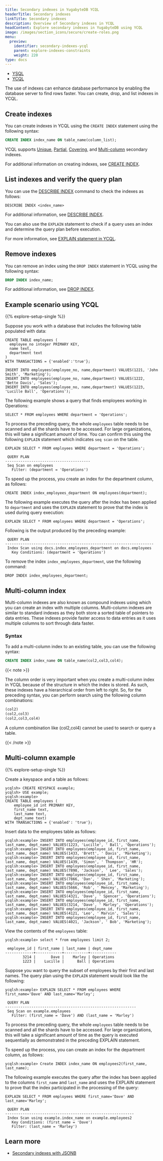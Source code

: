 ```yaml
---
title: Secondary indexes in YugabyteDB YCQL
headerTitle: Secondary indexes
linkTitle: Secondary indexes
description: Overview of Secondary indexes in YCQL
headContent: Explore secondary indexes in YugabyteDB using YCQL
image: /images/section_icons/secure/create-roles.png
menu:
  preview:
    identifier: secondary-indexes-ycql
    parent: explore-indexes-constraints
    weight: 220
type: docs
---
```

<ul class="nav nav-tabs-alt nav-tabs-yb">
  <li >
    <a href="../secondary-indexes-ysql/" class="nav-link">
      <i class="icon-postgres" aria-hidden="true"></i>
      YSQL
    </a>
  </li>
  <li >
    <a href="../secondary-indexes-ycql/" class="nav-link active">
      <i class="icon-cassandra" aria-hidden="true"></i>
      YCQL
    </a>
  </li>
</ul>

The use of indexes can enhance database performance by enabling the database server to find rows faster. You can create, drop, and list indexes in YCQL.

## Create indexes

You can create indexes in YCQL using the `CREATE INDEX` statement using the following syntax:

```sql
CREATE INDEX index_name ON table_name(column_list);
```

YCQL supports [Unique](../../../explore/indexes-constraints/unique-index-ycql/), [Partial](../../../explore/indexes-constraints/partial-index-ycql/), [Covering](../../../explore/indexes-constraints/covering-index-ycql/), and [Multi-column](#example-scenario-using-multi-column-index) secondary indexes.

For additional information on creating indexes, see [CREATE INDEX](../../../api/ycql/ddl_create_index/).

## List indexes and verify the query plan

You can use the [DESCRIBE INDEX](../../../admin/ycqlsh/#describe) command to check the indexes as follows:

```cql
DESCRIBE INDEX <index_name>
```

For additional information, see [DESCRIBE INDEX](../../../admin/ycqlsh/#describe).

You can also use the `EXPLAIN` statement to check if a query uses an index and determine the query plan before execution.

For more information, see [EXPLAIN statement in YCQL](../../../api/ycql/explain/).

## Remove indexes

You can remove an index using the `DROP INDEX` statement in YCQL using the following syntax:

```sql
DROP INDEX index_name;
```

For additional information, see [DROP INDEX](../../../api/ycql/ddl_drop_index/).

## Example scenario using YCQL

{{% explore-setup-single %}}

Suppose you work with a database that includes the following table populated with data:

```cql
CREATE TABLE employees (
  employee_no integer PRIMARY KEY,
  name text,
  department text
)
WITH TRANSACTIONS = {'enabled':'true'};
```

```cql
INSERT INTO employees(employee_no, name,department) VALUES(1221, 'John Smith', 'Marketing');
INSERT INTO employees(employee_no, name,department) VALUES(1222, 'Bette Davis', 'Sales');
INSERT INTO employees(employee_no, name,department) VALUES(1223, 'Lucille Ball', 'Operations');
```

The following example shows a query that finds employees working in Operations:

```cql
SELECT * FROM employees WHERE department = 'Operations';
```

To process the preceding query, the whole `employees` table needs to be scanned and all the shards have to be accessed. For large organizations, this will take a significant amount of time. You can confirm this using the following `EXPLAIN` statement which indicates `seq scan` on the table.

```cql
EXPLAIN SELECT * FROM employees WHERE department = 'Operations';
```

```output
 QUERY PLAN
---------------------------------------
 Seq Scan on employees
   Filter: (department = 'Operations')
```

To speed up the process, you create an index for the department column, as follows:

```cql
CREATE INDEX index_employees_department ON employees(department);
```

The following example executes the query after the index has been applied to `department` and uses the `EXPLAIN` statement to prove that the index is used during query execution:

```cql
EXPLAIN SELECT * FROM employees WHERE department = 'Operations';
```

Following is the output produced by the preceding example:

```output
 QUERY PLAN
--------------------------------------------------------------------
 Index Scan using docs.index_employees_department on docs.employees
   Key Conditions: (department = 'Operations')
```

To remove the index `index_employees_department`, use the following command:

```cql
DROP INDEX index_employees_department;
```

## Multi-column index

Multi-column indexes are also known as compound indexes using which you can create an index with multiple columns.
Multi-column indexes are similar to standard indexes as they both store a sorted table of pointers to data entries. These indexes provide faster access to data entries as it uses multiple columns to sort through data faster.

### Syntax

To add a multi-column index to an existing table, you can use the following syntax:

```sql
CREATE INDEX index_name ON table_name(col2,col3,col4);
```

{{< note >}}

The column order is very important when you create a multi-column index in YCQL because of the structure in which the index is stored. As such, these indexes have a hierarchical order from left to right. So, for the preceding syntax, you can perform search using the following column combinations:

```sql
(col2)
(col2,col3)
(col2,col3,col4)
```

A column combination like (col2,col4) cannot be used to search or query a table.

{{< /note >}}

## Multi-column example

{{% explore-setup-single %}}

Create a keyspace and a table as follows:

```cql
ycqlsh> CREATE KEYSPACE example;
ycqlsh> USE example;
ycqlsh:example>
CREATE TABLE employees (
    employee_id int PRIMARY KEY,
    first_name text,
    last_name text,
    dept_name text)
WITH TRANSACTIONS = {'enabled': 'true'};
```

Insert data to the employees table as follows:

```cql
ycqlsh:example> INSERT INTO employees(employee_id, first_name, last_name, dept_name) VALUES(1223, 'Lucille', ' Ball', 'Operations');
ycqlsh:example> INSERT INTO employees(employee_id, first_name, last_name, dept_name) VALUES(1433, 'Brett', ' Davis', 'Marketing');
ycqlsh:example> INSERT INTO employees(employee_id, first_name, last_name, dept_name) VALUES(1439, 'Simon', ' Thompson', 'HR');
ycqlsh:example> INSERT INTO employees(employee_id, first_name, last_name, dept_name) VALUES(7898, 'Jackson', ' Lee', 'Sales');
ycqlsh:example> INSERT INTO employees(employee_id, first_name, last_name, dept_name) VALUES(7866, 'Dan', ' Shen', 'Marketing');
ycqlsh:example> INSERT INTO employees(employee_id, first_name, last_name, dept_name) VALUES(5666, 'Rob', ' Mencey', 'Marketing');
ycqlsh:example> INSERT INTO employees(employee_id, first_name, last_name, dept_name) VALUES(4321, 'Dave', ' Spencer', 'Operations');
ycqlsh:example> INSERT INTO employees(employee_id, first_name, last_name, dept_name) VALUES(3214, 'Dave', ' Marley', 'Operations');
ycqlsh:example> INSERT INTO employees(employee_id, first_name, last_name, dept_name) VALUES(4121, 'Leo', ' Marvin', 'Sales');
ycqlsh:example> INSERT INTO employees(employee_id, first_name, last_name, dept_name) VALUES(4021, 'Jackson', ' Bob', 'Marketing');
```

View the contents of the `employees` table:

```cql
ycqlsh:example> select * from employees limit 2;
```

```output
 employee_id | first_name | last_name | dept_name
-------------+------------+-----------+------------
        3214 |       Dave |    Marley | Operations
        1223 |    Lucille |      Ball | Operations
```

Suppose you want to query the subset of employees by their first and last names. The query plan using the `EXPLAIN` statement would look like the following:

```cql
ycqlsh:example> EXPLAIN SELECT * FROM employees WHERE first_name='Dave' AND last_name='Marley';
```

```output
 QUERY PLAN
------------------------------------------------------------
 Seq Scan on example.employees
   Filter: (first_name = 'Dave') AND (last_name = 'Marley')
```

To process the preceding query, the whole `employees` table needs to be scanned and all the shards have to be accessed. For large organizations, this will take a significant amount of time as the query is executed sequentially as demonstrated in the preceding EXPLAIN statement.

To speed up the process, you can create an index for the department column, as follows:

```cql
ycqlsh:example> Create INDEX index_name ON employees2(first_name, last_name);
```

The following example executes the query after the index has been applied to the columns `first_name` and `last_name` and uses the EXPLAIN statement to prove that the index participated in the processing of the query:

```cql
EXPLAIN SELECT * FROM employees WHERE first_name='Dave' AND last_name='Marley';
```

```output
 QUERY PLAN
-----------------------------------------------------------
 Index Scan using example.index_name on example.employees2
   Key Conditions: (first_name = 'Dave')
   Filter: (last_name = 'Marley')
```

## Learn more

- [Secondary indexes with JSONB](../secondary-indexes-with-jsonb-ycql/)
